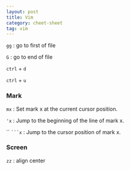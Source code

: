 ```yaml
---
layout: post
title: Vim
category: cheet-sheet
tag: vim
---
```


`gg` : go to first of file

`G` : go to end of file

`ctrl` + `d`

`ctrl` + `u`

### Mark

`mx` : Set mark x at the current cursor position.

`'x` : Jump to the beginning of the line of mark x.

`` ` ```x ` : Jump to the cursor position of mark x.

### Screen

`zz` : align center
